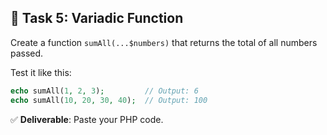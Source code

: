 ## 🧩 Task 5: Variadic Function  

Create a function `sumAll(...$numbers)` that returns the total of all numbers passed.

Test it like this:
```php
echo sumAll(1, 2, 3);         // Output: 6
echo sumAll(10, 20, 30, 40);  // Output: 100
```

✅ **Deliverable**: Paste your PHP code.